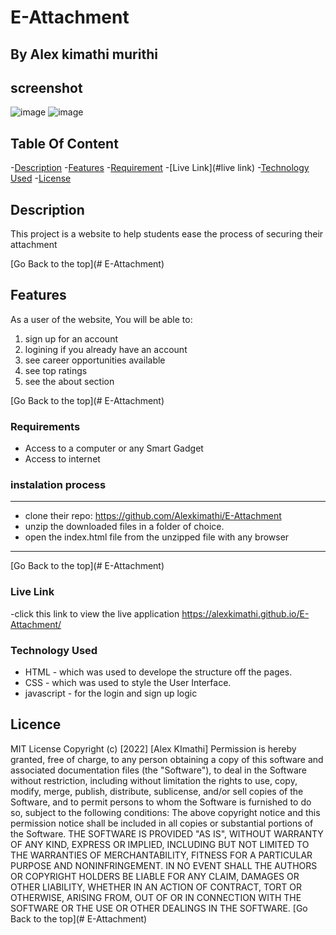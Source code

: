 # E-Attachment


## By Alex kimathi murithi

## screenshot
![image](./assests/images/Landing%20Page.png)
![image](./assests/images/Property%20Page.png)

## Table Of Content

-[Description](#description)
-[Features](#features)
-[Requirement](#requirement)
-[Live Link](#live link)
-[Technology Used](#technology-used)
-[License](#license)


## Description 

<p>This project is a website to help students ease the process of securing their attachment</p>

[Go Back to the top](# E-Attachment)

## Features

As a user of the website, You will be able to:

1. sign up for an account 
2. logining if you already have an account
3. see career opportunities available
4. see top ratings
5. see the about section

[Go Back to the top](# E-Attachment)

### Requirements
* Access to a computer or any Smart Gadget
* Access to internet

### instalation process 

***
* clone their repo: https://github.com/Alexkimathi/E-Attachment
* unzip the downloaded files in a folder of choice.
* open the index.html file from the unzipped file with any browser

***

[Go Back to the top](# E-Attachment)

### Live Link

-click this link to view the live application https://alexkimathi.github.io/E-Attachment/


### Technology Used

* HTML - which was used to develope the structure off the pages.
* CSS - which was used to style the User Interface.
* javascript - for the login and sign up logic


## Licence
MIT License
Copyright (c) [2022] [Alex KImathi]
Permission is hereby granted, free of charge, to any person obtaining a copy
of this software and associated documentation files (the "Software"), to deal
in the Software without restriction, including without limitation the rights
to use, copy, modify, merge, publish, distribute, sublicense, and/or sell
copies of the Software, and to permit persons to whom the Software is
furnished to do so, subject to the following conditions:
The above copyright notice and this permission notice shall be included in all
copies or substantial portions of the Software.
THE SOFTWARE IS PROVIDED "AS IS", WITHOUT WARRANTY OF ANY KIND, EXPRESS OR
IMPLIED, INCLUDING BUT NOT LIMITED TO THE WARRANTIES OF MERCHANTABILITY,
FITNESS FOR A PARTICULAR PURPOSE AND NONINFRINGEMENT. IN NO EVENT SHALL THE
AUTHORS OR COPYRIGHT HOLDERS BE LIABLE FOR ANY CLAIM, DAMAGES OR OTHER
LIABILITY, WHETHER IN AN ACTION OF CONTRACT, TORT OR OTHERWISE, ARISING FROM,
OUT OF OR IN CONNECTION WITH THE SOFTWARE OR THE USE OR OTHER DEALINGS IN THE
SOFTWARE.
[Go Back to the top](# E-Attachment)



